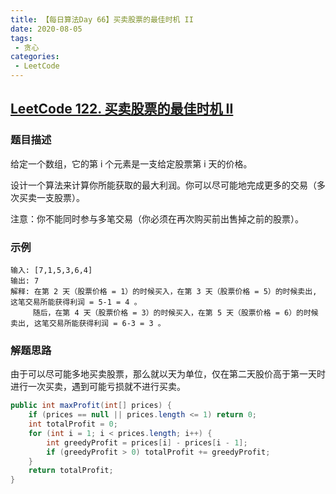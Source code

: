 ```yaml
---
title: 【每日算法Day 66】买卖股票的最佳时机 II
date: 2020-08-05
tags:
 - 贪心
categories:
 - LeetCode
---
```


## [LeetCode 122. 买卖股票的最佳时机 II](https://leetcode-cn.com/problems/best-time-to-buy-and-sell-stock-ii)
### 题目描述
给定一个数组，它的第 i 个元素是一支给定股票第 i 天的价格。

设计一个算法来计算你所能获取的最大利润。你可以尽可能地完成更多的交易（多次买卖一支股票）。

注意：你不能同时参与多笔交易（你必须在再次购买前出售掉之前的股票）。

### 示例
```
输入: [7,1,5,3,6,4]
输出: 7
解释: 在第 2 天（股票价格 = 1）的时候买入，在第 3 天（股票价格 = 5）的时候卖出, 这笔交易所能获得利润 = 5-1 = 4 。
     随后，在第 4 天（股票价格 = 3）的时候买入，在第 5 天（股票价格 = 6）的时候卖出, 这笔交易所能获得利润 = 6-3 = 3 。
```

### 解题思路
由于可以尽可能多地买卖股票，那么就以天为单位，仅在第二天股价高于第一天时进行一次买卖，遇到可能亏损就不进行买卖。
```java
public int maxProfit(int[] prices) {
    if (prices == null || prices.length <= 1) return 0;
    int totalProfit = 0;
    for (int i = 1; i < prices.length; i++) {
        int greedyProfit = prices[i] - prices[i - 1];
        if (greedyProfit > 0) totalProfit += greedyProfit;
    }
    return totalProfit;
}
```